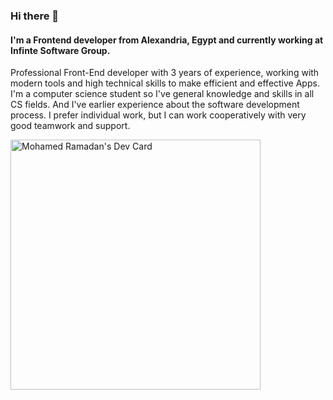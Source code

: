 ### Hi there 👋

#### I'm a Frontend developer from Alexandria, Egypt and currently working at Infinte Software Group.

Professional Front-End developer with 3 years of experience, working with modern tools and high technical skills to make efficient and effective Apps. I'm a computer science student so I've general knowledge and skills in all CS fields. And I've earlier experience about the software development process. I prefer individual work, but I can work cooperatively with very good teamwork and support.

<a href="https://app.daily.dev/mohamed154"><img src="https://api.daily.dev/devcards/50f8b33caa2e44bf8140b74e5621829f.png?r=ewl" width="400" alt="Mohamed Ramadan's Dev Card"/></a>
